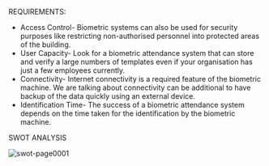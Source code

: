 REQUIREMENTS:
* Access Control- Biometric systems can also be used for security purposes like restricting non-authorised personnel into protected areas of the building.
* User Capacity- Look for a biometric attendance system that can store and verify a large numbers of templates even if your organisation has just a few employees currently.
* Connectivity- Internet connectivity is a required feature of the biometric machine. We are talking about connectivity can be additional to have backup of the data quickly using an external device.
* Identification Time- The success of a biometric attendance system depends on the time taken for the identification by the biometric machine.




SWOT ANALYSIS










![swot-page0001](https://user-images.githubusercontent.com/94214304/142602305-2ad1e459-43af-4ac7-9afa-4b601430e510.jpg)
